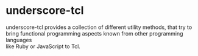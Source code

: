 
# underscore-tcl

underscore-tcl provides a collection of different utility methods, that try to  
bring functional programming aspects known from other programming languages  
like Ruby or JavaScript to Tcl.  

